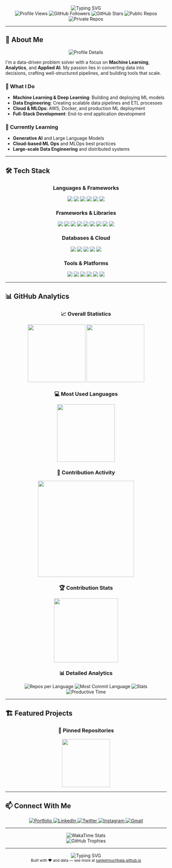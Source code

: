 <div align="center">
  <img src="https://readme-typing-svg.herokuapp.com?font=Fira+Code&weight=500&size=28&pause=1000&color=4F8CC9&center=true&vCenter=true&width=435&lines=Hello%2C+I'm+Sanket+Muchhala;Data+Science+Master's+Student;ML+%7C+AI+%7C+Analytics+Enthusiast" alt="Typing SVG" />
</div>

<div align="center">
  <img src="https://komarev.com/ghpvc/?username=sanketmuchhala&style=flat-square&color=blue" alt="Profile Views" />
  <img src="https://img.shields.io/github/followers/sanketmuchhala?label=Followers&style=flat-square&color=green" alt="GitHub Followers" />
  <img src="https://img.shields.io/github/stars/sanketmuchhala?label=Stars&style=flat-square&color=yellow" alt="GitHub Stars" />
  <img src="https://img.shields.io/github/repos/sanketmuchhala?label=Public%20Repos&style=flat-square&color=orange" alt="Public Repos" />
  <img src="https://img.shields.io/github/repos/sanketmuchhala?label=Private%20Repos&style=flat-square&color=red" alt="Private Repos" />
</div>

---

## 🚀 About Me

<div align="center">
  <img src="https://github-profile-summary-cards.vercel.app/api/cards/profile-details?username=sanketmuchhala&theme=tokyonight" alt="Profile Details" />
</div>

I'm a data-driven problem solver with a focus on **Machine Learning**, **Analytics**, and **Applied AI**. My passion lies in converting data into decisions, crafting well-structured pipelines, and building tools that scale.

### 🎯 What I Do
- **Machine Learning & Deep Learning**: Building and deploying ML models
- **Data Engineering**: Creating scalable data pipelines and ETL processes
- **Cloud & MLOps**: AWS, Docker, and production ML deployment
- **Full-Stack Development**: End-to-end application development

### 🌱 Currently Learning
- **Generative AI** and Large Language Models
- **Cloud-based ML Ops** and MLOps best practices
- **Large-scale Data Engineering** and distributed systems

---

## 🛠️ Tech Stack

<div align="center">
  <h3>Languages & Frameworks</h3>
  <img src="https://img.shields.io/badge/Python-FFD43B?style=for-the-badge&logo=python&logoColor=black"/>
  <img src="https://img.shields.io/badge/R-276DC3?style=for-the-badge&logo=r&logoColor=white"/>
  <img src="https://img.shields.io/badge/Java-ED8B00?style=for-the-badge&logo=java&logoColor=white"/>
  <img src="https://img.shields.io/badge/JavaScript-F7DF1E?style=for-the-badge&logo=javascript&logoColor=black"/>
  <img src="https://img.shields.io/badge/HTML5-E34F26?style=for-the-badge&logo=html5&logoColor=white"/>
  <img src="https://img.shields.io/badge/CSS3-1572B6?style=for-the-badge&logo=css3&logoColor=white"/>
</div>

<div align="center">
  <h3>Frameworks & Libraries</h3>
  <img src="https://img.shields.io/badge/Django-092E20?style=for-the-badge&logo=django&logoColor=white"/>
  <img src="https://img.shields.io/badge/Flask-000000?style=for-the-badge&logo=flask&logoColor=white"/>
  <img src="https://img.shields.io/badge/React-20232A?style=for-the-badge&logo=react&logoColor=61DAFB"/>
  <img src="https://img.shields.io/badge/Node.js-43853D?style=for-the-badge&logo=node.js&logoColor=white"/>
  <img src="https://img.shields.io/badge/TensorFlow-FF6F00?style=for-the-badge&logo=tensorflow&logoColor=white"/>
  <img src="https://img.shields.io/badge/PyTorch-EE4C2C?style=for-the-badge&logo=pytorch&logoColor=white"/>
  <img src="https://img.shields.io/badge/Scikit--Learn-F7931E?style=for-the-badge&logo=scikit-learn&logoColor=white"/>
  <img src="https://img.shields.io/badge/Pandas-150458?style=for-the-badge&logo=pandas&logoColor=white"/>
  <img src="https://img.shields.io/badge/NumPy-013243?style=for-the-badge&logo=numpy&logoColor=white"/>
</div>

<div align="center">
  <h3>Databases & Cloud</h3>
  <img src="https://img.shields.io/badge/PostgreSQL-4169E1?style=for-the-badge&logo=postgresql&logoColor=white"/>
  <img src="https://img.shields.io/badge/MongoDB-4EA94B?style=for-the-badge&logo=mongodb&logoColor=white"/>
  <img src="https://img.shields.io/badge/AWS-232F3E?style=for-the-badge&logo=amazon-aws&logoColor=white"/>
  <img src="https://img.shields.io/badge/Google_Cloud-4285F4?style=for-the-badge&logo=google-cloud&logoColor=white"/>
  <img src="https://img.shields.io/badge/Heroku-430098?style=for-the-badge&logo=heroku&logoColor=white"/>
</div>

<div align="center">
  <h3>Tools & Platforms</h3>
  <img src="https://img.shields.io/badge/Git-F05033?style=for-the-badge&logo=git&logoColor=white"/>
  <img src="https://img.shields.io/badge/GitHub-171515?style=for-the-badge&logo=github&logoColor=white"/>
  <img src="https://img.shields.io/badge/Docker-2496ED?style=for-the-badge&logo=docker&logoColor=white"/>
  <img src="https://img.shields.io/badge/Linux-FCC624?style=for-the-badge&logo=linux&logoColor=black"/>
  <img src="https://img.shields.io/badge/VSCode-007ACC?style=for-the-badge&logo=visual-studio-code&logoColor=white"/>
  <img src="https://img.shields.io/badge/Jupyter-F37626?style=for-the-badge&logo=jupyter&logoColor=white"/>
</div>

---

## 📊 GitHub Analytics

<div align="center">
  <h3>📈 Overall Statistics</h3>
  <img src="https://github-readme-stats.vercel.app/api?username=sanketmuchhala&show_icons=true&theme=tokyonight&count_private=true&include_all_commits=true" height="180em" />
  <img src="https://github-readme-streak-stats.herokuapp.com/?user=sanketmuchhala&theme=tokyonight&hide_border=false&date_format=M%20j%5B%2C%20Y%5D" height="180em" />
</div>

<div align="center">
  <h3>💻 Most Used Languages</h3>
  <img src="https://github-readme-stats.vercel.app/api/top-langs/?username=sanketmuchhala&layout=compact&theme=tokyonight&langs_count=10&hide=html,css,scss" height="180em"/>
</div>

<div align="center">
  <h3>📅 Contribution Activity</h3>
  <img src="https://github-readme-activity-graph.vercel.app/graph?username=sanketmuchhala&theme=tokyo-night&hide_border=true&area=true&area_color=4F8CC9" height="300em" />
</div>

<div align="center">
  <h3>🏆 Contribution Stats</h3>
  <img src="https://github-contribution-stats.vercel.app/api/?username=sanketmuchhala&theme=tokyo-night&show_icons=true" height="200em" />
</div>

<div align="center">
  <h3>📊 Detailed Analytics</h3>
  <img src="https://github-profile-summary-cards.vercel.app/api/cards/repos-per-language?username=sanketmuchhala&theme=tokyonight" alt="Repos per Language" />
  <img src="https://github-profile-summary-cards.vercel.app/api/cards/most-commit-language?username=sanketmuchhala&theme=tokyonight" alt="Most Commit Language" />
  <img src="https://github-profile-summary-cards.vercel.app/api/cards/stats?username=sanketmuchhala&theme=tokyonight" alt="Stats" />
  <img src="https://github-profile-summary-cards.vercel.app/api/cards/productive-time?username=sanketmuchhala&theme=tokyonight" alt="Productive Time" />
</div>

---

## 🏗️ Featured Projects

<div align="center">
  <h3>🌟 Pinned Repositories</h3>
  <a href="https://github.com/sanketmuchhala">
    <img src="https://github-readme-stats.vercel.app/api/pin/?username=sanketmuchhala&repo=sanketmuchhala&theme=tokyonight" height="150em" />
  </a>
</div>

---

## 📫 Connect With Me

<div align="center">
  <a href="https://sanketmuchhala.github.io" target="_blank">
    <img src="https://img.shields.io/badge/Portfolio-000000?style=for-the-badge&logo=About.me&logoColor=white" alt="Portfolio"/>
  </a>
  <a href="https://www.linkedin.com/in/sanketmuchhala/" target="_blank">
    <img src="https://img.shields.io/badge/LinkedIn-0A66C2?style=for-the-badge&logo=linkedin&logoColor=white" alt="LinkedIn"/>
  </a>
  <a href="https://twitter.com/sanketmuchhala" target="_blank">
    <img src="https://img.shields.io/badge/Twitter-1DA1F2?style=for-the-badge&logo=twitter&logoColor=white" alt="Twitter"/>
  </a>
  <a href="https://www.instagram.com/sanket.muchhala/" target="_blank">
    <img src="https://img.shields.io/badge/Instagram-833AB4?style=for-the-badge&logo=instagram&logoColor=white" alt="Instagram"/>
  </a>
  <a href="mailto:sanketmuchhala@gmail.com">
    <img src="https://img.shields.io/badge/Gmail-D14836?style=for-the-badge&logo=gmail&logoColor=white" alt="Gmail"/>
  </a>
</div>

---

<div align="center">
  <img src="https://github-readme-stats.vercel.app/api/wakatime?username=sanketmuchhala&theme=tokyonight&layout=compact" alt="WakaTime Stats" />
</div>

<div align="center">
  <img src="https://github-profile-trophy.vercel.app/?username=sanketmuchhala&theme=tokyonight&no-frame=true&no-bg=false&margin-w=4" alt="GitHub Trophies" />
</div>

---

<div align="center">
  <img src="https://readme-typing-svg.herokuapp.com?font=Fira+Code&weight=500&size=16&pause=1000&color=4F8CC9&center=true&vCenter=true&width=435&lines=Thanks+for+visiting+my+profile!;Let's+connect+and+build+something+amazing+together+%F0%9F%9A%80" alt="Typing SVG" />
</div>

<div align="center">
  <sub>Built with ❤️ and data — see more at <a href="https://sanketmuchhala.github.io" target="_blank">sanketmuchhala.github.io</a></sub>
</div>
